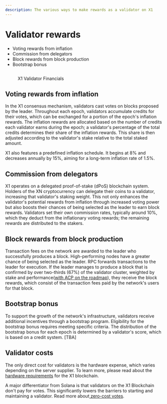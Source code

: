 ```yaml
---
description: The various ways to make rewards as a validator on X1
---
```


# Validator rewards

- Voting rewards from inflation
- Commission from delegators
- Block rewards from block production
- Bootstrap bonus

<figure><img src="../../../.gitbook/assets/image%20(14).png" alt=""><figcaption><p>X1 Validator Financials</p></figcaption></figure>

## Voting rewards from inflation

In the X1 consensus mechanism, validators cast votes on blocks proposed by the leader. Throughout each epoch, validators accumulate credits for their votes, which can be exchanged for a portion of the epoch's inflation rewards. The inflation rewards are allocated based on the number of credits each validator earns during the epoch; a validator's percentage of the total credits determines their share of the inflation rewards. This share is then adjusted according to the validator's stake relative to the total staked amount.

X1 also features a predefined inflation schedule. It begins at 8% and decreases annually by 15%, aiming for a long-term inflation rate of 1.5%.

## Commission from delegators

X1 operates on a delegated proof-of-stake (dPoS) blockchain system. Holders of the XN cryptocurrency can delegate their coins to a validator, increasing that validator's staking weight. This not only enhances the validator's potential rewards from inflation through increased voting power but also boosts their chances of being selected as the leader to earn block rewards. Validators set their own commission rates, typically around 10%, which they deduct from the inflationary voting rewards; the remaining rewards are distributed to the stakers.

## Block rewards from block production

Transaction fees on the network are awarded to the leader who successfully produces a block. High-performing nodes have a greater chance of being selected as the leader. RPC forwards transactions to the leader for execution. If the leader manages to produce a block that is confirmed by over two-thirds (67%) of the validator cluster, weighted by stake and performance([with ACP on the roadmap](../../core-concepts/technical-roadmap/stake-performance-and-randomness-based-leader-selection.md)), they receive the block rewards, which consist of the transaction fees paid by the network's users for that block.

## Bootstrap bonus

To support the growth of the network's infrastructure, validators receive additional incentives through a bootstrap program. Eligibility for the bootstrap bonus requires meeting specific criteria. The distribution of the bootstrap bonus for each epoch is determined by a validator's score, which is based on a credit system. \[TBA]

## Validator costs

The only direct cost for validators is the hardware expense, which varies depending on the server supplier. To learn more, please read about the [hardware requirements](../performance/hardware-requirements.md) for the X1 blockchain.

A major differentiator from Solana is that validators on the X1 Blockchain don't pay for votes. This significantly lowers the barriers to starting and maintaining a validator. Read more about[ zero-cost votes](../../core-concepts/zero-cost-votes.md).
